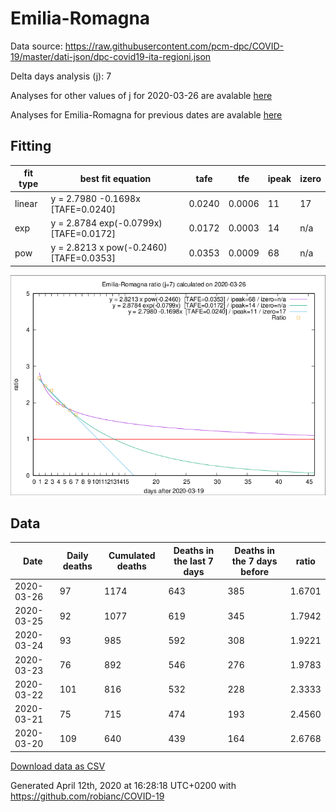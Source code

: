 # Emilia-Romagna

Data source: https://raw.githubusercontent.com/pcm-dpc/COVID-19/master/dati-json/dpc-covid19-ita-regioni.json

Delta days analysis (j): 7

Analyses for other values of j for 2020-03-26 are avalable [here](../README.md)

Analyses for Emilia-Romagna for previous dates are avalable [here](../../README.md)

## Fitting 
|fit type|best fit equation|tafe|tfe|ipeak|izero|
|-------|-----|--------|------|---|---|
|linear|y = 2.7980 -0.1698x  [TAFE=0.0240]|0.0240|0.0006|11|17|
|exp|y = 2.8784 exp(-0.0799x)  [TAFE=0.0172]|0.0172|0.0003|14|n/a|
|pow|y = 2.8213 x pow(-0.2460)  [TAFE=0.0353]|0.0353|0.0009|68|n/a|

![Plot](COVID-19_emilia-romagna_j7_2020-03-26.png)

## Data
|Date|Daily deaths|Cumulated deaths|Deaths in the last 7 days|Deaths in the 7 days before|ratio|
|----|----------|-----------|-------|--------------------|-----|
|2020-03-26|97|1174|643|385|1.6701|
|2020-03-25|92|1077|619|345|1.7942|
|2020-03-24|93|985|592|308|1.9221|
|2020-03-23|76|892|546|276|1.9783|
|2020-03-22|101|816|532|228|2.3333|
|2020-03-21|75|715|474|193|2.4560|
|2020-03-20|109|640|439|164|2.6768|

[Download data as CSV](COVID-19_emilia-romagna_j7_2020-03-26.csv)

Generated April 12th, 2020 at 16:28:18 UTC+0200 with https://github.com/robianc/COVID-19
